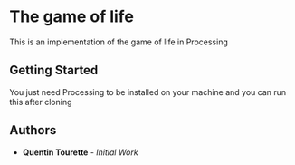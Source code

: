 # The game of life
This is an implementation of the game of life in Processing

## Getting Started
You just need Processing to be installed on your machine and you can run this after cloning

## Authors
* **Quentin Tourette** - *Initial Work*
